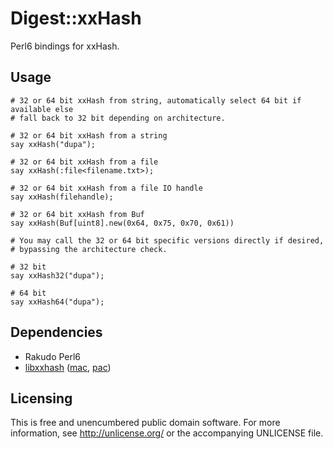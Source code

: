# Digest::xxHash

Perl6 bindings for xxHash.


## Usage

```perl6
# 32 or 64 bit xxHash from string, automatically select 64 bit if available else
# fall back to 32 bit depending on architecture.

# 32 or 64 bit xxHash from a string
say xxHash("dupa");

# 32 or 64 bit xxHash from a file
say xxHash(:file<filename.txt>);

# 32 or 64 bit xxHash from a file IO handle
say xxHash(filehandle);

# 32 or 64 bit xxHash from Buf
say xxHash(Buf[uint8].new(0x64, 0x75, 0x70, 0x61))

# You may call the 32 or 64 bit specific versions directly if desired,
# bypassing the architecture check.

# 32 bit
say xxHash32("dupa");

# 64 bit
say xxHash64("dupa");
```

## Dependencies

- Rakudo Perl6
- [libxxhash][libxxhash] ([mac][mac], [pac][pac])


## Licensing

This is free and unencumbered public domain software. For more
information, see http://unlicense.org/ or the accompanying UNLICENSE file.

[libxxhash]: https://github.com/Cyan4973/xxHash
[mac]: http://formulae.brew.sh/formula/xxhash
[pac]: https://aur.archlinux.org/packages/libxxhash/
